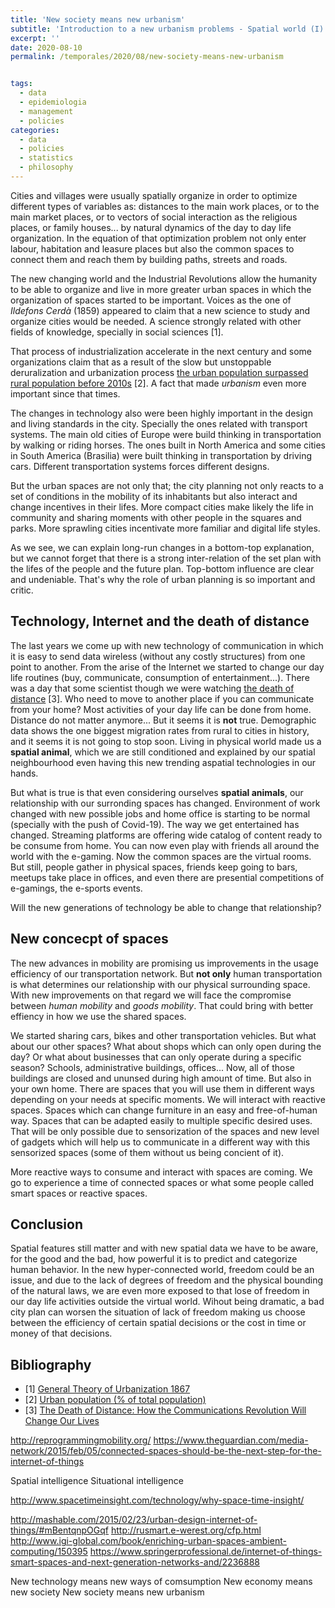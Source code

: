 ```yaml
---
title: 'New society means new urbanism'
subtitle: 'Introduction to a new urbanism problems - Spatial world (I)'
excerpt: ''
date: 2020-08-10
permalink: /temporales/2020/08/new-society-means-new-urbanism


tags:
  - data
  - epidemiologia
  - management
  - policies
categories:
  - data
  - policies
  - statistics
  - philosophy
---
```


Cities and villages were usually spatially organize in order to optimize different types of variables as: distances to the main work places, or to the main market places, or to vectors of social interaction as the religious places, or family houses... by natural dynamics of the day to day life organization.
In the equation of that optimization problem not only enter labour, habitation and leasure places but also the common spaces to connect them and reach them by building paths, streets and roads.

The new changing world and the Industrial Revolutions allow the humanity to be able to organize and live in more greater urban spaces in which the organization of spaces started to be important. Voices as the one of *Ildefons Cerdà* (1859) appeared to claim that a new science to study and organize cities would be needed. A science strongly related with other fields of knowledge, specially in social sciences [1].

That process of industrialization accelerate in the next century and some organizations claim that as a result of the slow but unstoppable deruralization and urbanization process [the urban population surpassed rural population before 2010s](http://data.worldbank.org/indicator/SP.URB.TOTL.IN.ZS) [2]. A fact that made *urbanism* even more important since that times.

The changes in technology also were been highly important in the design and living standards in the city. Specially the ones related with transport systems. The main old cities of Europe were build thinking in transportation by walking or riding horses. The ones built in North America and some cities in South America (Brasilia) were built thinking in transportation by driving cars. Different transportation systems forces different designs.

But the urban spaces are not only that; the city planning not only reacts to a set of conditions in the mobility of its inhabitants but also interact and change incentives in their lifes. More compact cities make likely the life in community and sharing moments with other people in the squares and parks. More sprawling cities incentivate more familiar and digital life styles.

As we see, we can explain long-run changes in a bottom-top explanation, but we cannot forget that there is a strong inter-relation of the set plan with the lifes of the people and the future plan. Top-bottom influence are clear and undeniable. That's why the role of urban planning is so important and critic.


## Technology, Internet and the death of distance
The last years we come up with new technology of communication in which it is easy to send data wireless (without any costly structures) from one point to another. From the arise of the Internet we started to change our day life routines (buy, communicate, consumption of entertainment...). There was a day that some scientist though we were watching [the death of distance](https://www.goodreads.com/book/show/932912.The_Death_of_Distance) [3]. Who need to move to another place if you can communicate from your home? Most activities of your day life can be done from home. Distance do not matter anymore... But it seems it is **not** true. Demographic data shows the one biggest migration rates from rural to cities in history, and it seems it is not going to stop soon. Living in physical world made us a **spatial animal**, which we are still conditioned and explained by our spatial neighbourhood even having this new trending aspatial technologies in our hands.

But what is true is that even considering ourselves **spatial animals**, our relationship with our surronding spaces has changed.
Environment of work changed with new possible jobs and home office is starting to be normal (specially with the push of Covid-19).
The way we get entertained has changed. Streaming platforms are offering wide catalog of content ready to be consume from home. You can now even play with friends all around the world with the e-gaming. Now the common spaces are the virtual rooms.
But still, people gather in physical spaces, friends keep going to bars, meetups take place in offices, and even there are presential competitions of e-gamings, the e-sports events.

Will the new generations of technology be able to change that relationship? 


## New concecpt of spaces
The new advances in mobility are promising us improvements in the usage efficiency of our transportation network.
But **not only** human transportation is what determines our relationship with our physical surrounding space.
With new improvements on that regard we will face the compromise between *human mobility* and *goods mobility*.
That could bring with better effiency in how we use the shared spaces.

We started sharing cars, bikes and other transportation vehicles.
But what about our other spaces? What about shops which can only open during the day? Or what about businesses that can only operate during a specific season? 
Schools, administrative buildings, offices... Now, all of those buildings are closed and ununsed during high amount of time.
But also in your own home. There are spaces that you will use them in different ways depending on your needs at specific moments.
We will interact with reactive spaces. Spaces which can change furniture in an easy and free-of-human way.
Spaces that can be adapted easily to multiple specific desired uses.
That will be only possible due to sensorization of the spaces and new level of gadgets which will help us to communicate in a different way with this sensorized spaces (some of them without us being concient of it).

More reactive ways to consume and interact with spaces are coming. We go to experience a time of connected spaces or what some people called smart spaces or reactive spaces.


## Conclusion
Spatial features still matter and with new spatial data we have to be aware, for the good and the bad, how powerful it is to predict and categorize human behavior. In the new hyper-connected world, freedom could be an issue, and due to the lack of degrees of freedom and the physical bounding of the natural laws, we are even more exposed to that lose of freedom in our day life activities outside the virtual world. Wihout being dramatic, a bad city plan can worsen the situation of lack of freedom making us choose between the efficiency of certain spatial decisions or the cost in time or money of that decisions.


## Bibliography
* [1] [General Theory of Urbanization 1867](https://www.goodreads.com/book/show/40002045-general-theory-of-urbanization-1867?from_search=true&from_srp=true&qid=bhf0jFvPFo&rank=6) 
* [2] [Urban population (% of total population)](http://data.worldbank.org/indicator/SP.URB.TOTL.IN.ZS) 
* [3] [The Death of Distance: How the Communications Revolution Will Change Our Lives](https://www.goodreads.com/book/show/932912.The_Death_of_Distance)




http://reprogrammingmobility.org/
https://www.theguardian.com/media-network/2015/feb/05/connected-spaces-should-be-the-next-step-for-the-internet-of-things

Spatial intelligence
Situational intelligence

http://www.spacetimeinsight.com/technology/why-space-time-insight/

http://mashable.com/2015/02/23/urban-design-internet-of-things/#mBentqnpOGqf
http://rusmart.e-werest.org/cfp.html
http://www.igi-global.com/book/enriching-urban-spaces-ambient-computing/150395
https://www.springerprofessional.de/internet-of-things-smart-spaces-and-next-generation-networks-and/2236888


New technology means new ways of comsumption
New economy means new society
New society means new urbanism
